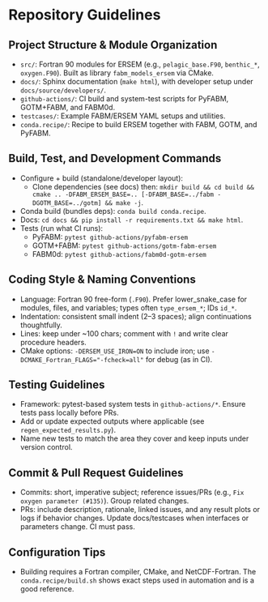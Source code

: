 # Repository Guidelines

## Project Structure & Module Organization
- `src/`: Fortran 90 modules for ERSEM (e.g., `pelagic_base.F90`, `benthic_*`, `oxygen.F90`). Built as library `fabm_models_ersem` via CMake.
- `docs/`: Sphinx documentation (`make html`), with developer setup under `docs/source/developers/`.
- `github-actions/`: CI build and system-test scripts for PyFABM, GOTM+FABM, and FABM0d.
- `testcases/`: Example FABM/ERSEM YAML setups and utilities.
- `conda.recipe/`: Recipe to build ERSEM together with FABM, GOTM, and PyFABM.

## Build, Test, and Development Commands
- Configure + build (standalone/developer layout):
  - Clone dependencies (see docs) then: `mkdir build && cd build && cmake .. -DFABM_ERSEM_BASE=.. [-DFABM_BASE=../fabm -DGOTM_BASE=../gotm] && make -j`.
- Conda build (bundles deps): `conda build conda.recipe`.
- Docs: `cd docs && pip install -r requirements.txt && make html`.
- Tests (run what CI runs):
  - PyFABM: `pytest github-actions/pyfabm-ersem`
  - GOTM+FABM: `pytest github-actions/gotm-fabm-ersem`
  - FABM0d: `pytest github-actions/fabm0d-gotm-ersem`

## Coding Style & Naming Conventions
- Language: Fortran 90 free-form (`.F90`). Prefer lower_snake_case for modules, files, and variables; types often `type_ersem_*`; IDs `id_*`.
- Indentation: consistent small indent (2–3 spaces); align continuations thoughtfully.
- Lines: keep under ~100 chars; comment with `!` and write clear procedure headers.
- CMake options: `-DERSEM_USE_IRON=ON` to include iron; use `-DCMAKE_Fortran_FLAGS="-fcheck=all"` for debug (as in CI).

## Testing Guidelines
- Framework: pytest-based system tests in `github-actions/*`. Ensure tests pass locally before PRs.
- Add or update expected outputs where applicable (see `regen_expected_results.py`).
- Name new tests to match the area they cover and keep inputs under version control.

## Commit & Pull Request Guidelines
- Commits: short, imperative subject; reference issues/PRs (e.g., `Fix oxygen parameter (#135)`). Group related changes.
- PRs: include description, rationale, linked issues, and any result plots or logs if behavior changes. Update docs/testcases when interfaces or parameters change. CI must pass.

## Configuration Tips
- Building requires a Fortran compiler, CMake, and NetCDF-Fortran. The `conda.recipe/build.sh` shows exact steps used in automation and is a good reference.
